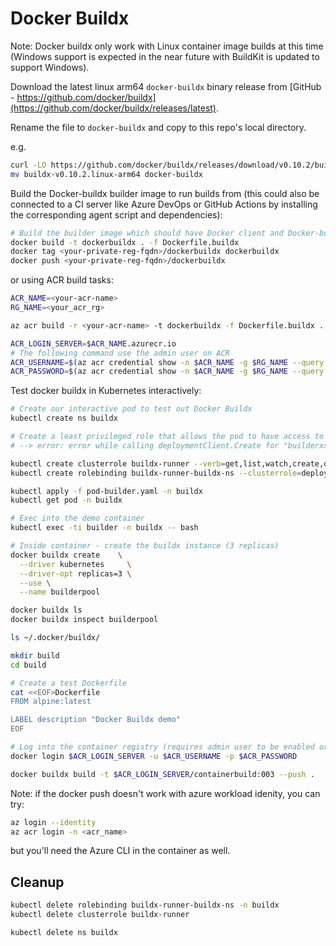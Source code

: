 Docker Buildx
=============

Note: Docker buildx only work with Linux container image builds at this time (Windows support is expected in the near future with BuildKit is updated to support Windows).

Download the latest linux arm64 `docker-buildx` binary release from [GitHub - https://github.com/docker/buildx](https://github.com/docker/buildx/releases/latest).

Rename the file to `docker-buildx` and copy to this repo's local directory.

e.g.

```sh
curl -LO https://github.com/docker/buildx/releases/download/v0.10.2/buildx-v0.10.2.linux-arm64
mv buildx-v0.10.2.linux-arm64 docker-buildx
```

Build the Docker-buildx builder image to run builds from (this could also be connected to a CI server like Azure DevOps or GitHub Actions by installing the corresponding agent script and dependencies):

```sh
# Build the builder image which should have Docker client and Docker-buildx installed
docker build -t dockerbuildx . -f Dockerfile.buildx
docker tag <your-private-reg-fqdn>/dockerbuildx dockerbuildx
docker push <your-private-reg-fqdn>/dockerbuildx
```

or using ACR build tasks:

```sh
ACR_NAME=<your-acr-name>
RG_NAME=<your_acr_rg>

az acr build -r <your-acr-name> -t dockerbuildx -f Dockerfile.buildx .

ACR_LOGIN_SERVER=$ACR_NAME.azurecr.io
# The following command use the admin user on ACR
ACR_USERNAME=$(az acr credential show -n $ACR_NAME -g $RG_NAME --query username -o tsv)
ACR_PASSWORD=$(az acr credential show -n $ACR_NAME -g $RG_NAME --query passwords[0].value -o tsv)
```

Test docker buildx in Kubernetes interactively:

```sh
# Create our interactive pod to test out Docker Buildx
kubectl create ns buildx

# Create a least privileged role that allows the pod to have access to deployments API in group Apps for Kubernetes otherwise you'll get this error:
# --> error: error while calling deploymentClient.Create for "builderxxxx0": deployments.apps is forbidden: User "system:serviceaccount:default:sa-cluster-admin" cannot create resource "deployments" in API group "apps" in the namespace "buildx"

kubectl create clusterrole buildx-runner --verb=get,list,watch,create,delete,patch,update --resource=deployments.apps
kubectl create rolebinding buildx-runner-buildx-ns --clusterrole=deployer --serviceaccount=buildx:default --namespace buildx

kubectl apply -f pod-builder.yaml -n buildx
kubectl get pod -n buildx

# Exec into the demo container
kubectl exec -ti builder -n buildx -- bash

# Inside container - create the buildx instance (3 replicas)
docker buildx create    \
  --driver kubernetes     \
  --driver-opt replicas=3 \
  --use \
  --name builderpool

docker buildx ls
docker buildx inspect builderpool

ls ~/.docker/buildx/

mkdir build
cd build

# Create a test Dockerfile
cat <<EOF>Dockerfile
FROM alpine:latest

LABEL description "Docker Buildx demo"
EOF

# Log into the container registry (requires admin user to be enabled or use azure workload idenity with acrPush role assigned)
docker login $ACR_LOGIN_SERVER -u $ACR_USERNAME -p $ACR_PASSWORD

docker buildx build -t $ACR_LOGIN_SERVER/containerbuild:003 --push .
```

Note: if the docker push doesn't work with azure workload idenity, you can try:

```sh
az login --identity
az acr login -n <acr_name>
```

but you'll need the Azure CLI in the container as well.

Cleanup
-------

```sh
kubectl delete rolebinding buildx-runner-buildx-ns -n buildx
kubectl delete clusterrole buildx-runner

kubectl delete ns buildx
```
